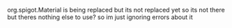 org.spigot.Material is being replaced but its not replaced yet so its not there but theres nothing else to use? so im just ignoring errors about it
